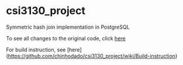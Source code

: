 csi3130_project
===============

Symmetric hash join implementation in PostgreSQL

To see all changes to the original code, click [here](https://github.com/chinhodado/csi3130_project/compare/8d0c66888fa87c539813380184c5f117ba2a81fa...master)

For build instruction, see [here] (https://github.com/chinhodado/csi3130_project/wiki/Build-instruction)
